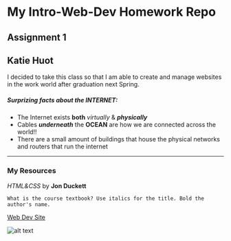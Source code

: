 # My Intro-Web-Dev Homework Repo
## Assignment 1
## Katie Huot

I decided to take this class so that I am able to create and manage websites in the work world after graduation next Spring.

##### Surprizing facts about the INTERNET:
- The Internet exists **both** *virtually* & **_physically_**
- Cables **_underneath_** the **OCEAN** are how we are connected across the world!!
- There are a small amount of buildings that house the physical networks and routers that run the internet

***

### My Resources
*HTML&CSS* by **Jon Duckett**
```
What is the course textbook? Use italics for the title. Bold the author's name.
```
[Web Dev Site](https://media-ed-online.github.io/intro-web-dev/)

![alt text](http://bit.ly/2DIVG46)
